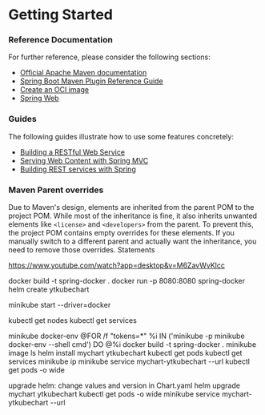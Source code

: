 # Getting Started

### Reference Documentation

For further reference, please consider the following sections:

* [Official Apache Maven documentation](https://maven.apache.org/guides/index.html)
* [Spring Boot Maven Plugin Reference Guide](https://docs.spring.io/spring-boot/3.3.5/maven-plugin)
* [Create an OCI image](https://docs.spring.io/spring-boot/3.3.5/maven-plugin/build-image.html)
* [Spring Web](https://docs.spring.io/spring-boot/3.3.5/reference/web/servlet.html)

### Guides

The following guides illustrate how to use some features concretely:

* [Building a RESTful Web Service](https://spring.io/guides/gs/rest-service/)
* [Serving Web Content with Spring MVC](https://spring.io/guides/gs/serving-web-content/)
* [Building REST services with Spring](https://spring.io/guides/tutorials/rest/)

### Maven Parent overrides

Due to Maven's design, elements are inherited from the parent POM to the project POM.
While most of the inheritance is fine, it also inherits unwanted elements like `<license>` and `<developers>` from the
parent.
To prevent this, the project POM contains empty overrides for these elements.
If you manually switch to a different parent and actually want the inheritance, you need to remove those overrides.
Statements

https://www.youtube.com/watch?app=desktop&v=M6ZavWvKlcc

docker build -t spring-docker .
docker run -p 8080:8080 spring-docker
helm create ytkubechart

minikube start --driver=docker

kubectl get nodes
kubectl get services

minikube docker-env
@FOR /f "tokens=*" %i IN ('minikube -p minikube docker-env --shell cmd') DO @%i
docker build -t spring-docker .
minikube image ls
helm install mychart ytkubechart
kubectl get pods
kubectl get services
minikube ip
minikube service mychart-ytkubechart --url
kubectl get pods -o wide


upgrade helm: change values and version in Chart.yaml
helm upgrade mychart ytkubechart
kubectl get pods -o wide
minikube service mychart-ytkubechart --url






